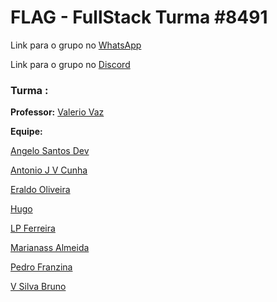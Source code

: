 # FLAG - FullStack Turma #8491

Link para o grupo no [WhatsApp](https://chat.whatsapp.com/LjEH7BEsphLCAjIFMhcVzE)

Link para o grupo no [Discord](https://discord.gg/c7fZ7PVx6v)

### Turma :

**Professor:** [Valerio Vaz](https://github.com/vvaz)

**Equipe:**

[Angelo Santos Dev](https://github.com/AngeloSantosDev)

[Antonio J V Cunha](https://github.com/antoniojvcunha)

[Eraldo Oliveira](https://github.com/eraldo-oliveira)

[Hugo](https://github.com/hugo-m12)

[LP Ferreira](https://github.com/LPFerreira)

[Marianass Almeida](https://github.com/Marianassalmeida)

[Pedro Franzina](https://github.com/pedrofranzina)

[V Silva Bruno](https://github.com/vsilvabruno)
